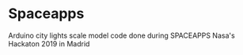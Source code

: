 # Spaceapps
Arduino city lights scale model code done during SPACEAPPS Nasa's Hackaton 2019 in Madrid
